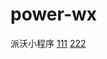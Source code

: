 # power-wx
派沃小程序
<a href="https://myisczq.github.io/">111</a>
<a href="https://dengfei1.github.io/paiwo/">222</a>
